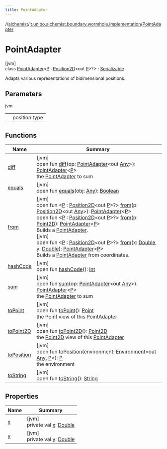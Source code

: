 ```yaml
---
title: PointAdapter
---
```

//[alchemist](../../../index.html)/[it.unibo.alchemist.boundary.wormhole.implementation](../index.html)/[PointAdapter](index.html)



# PointAdapter



[jvm]\
class [PointAdapter](index.html)<[P](index.html) : [Position2D](../../it.unibo.alchemist.model.interfaces/-position2-d/index.html)<out [P](index.html)>?> : [Serializable](https://docs.oracle.com/javase/8/docs/api/java/io/Serializable.html)

Adapts various representations of bidimensional positions.



## Parameters


jvm

| | |
|---|---|
| <P> | position type |



## Functions


| Name | Summary |
|---|---|
| [diff](diff.html) | [jvm]<br>open fun [diff](diff.html)(op: [PointAdapter](index.html)<out [Any](https://kotlinlang.org/api/latest/jvm/stdlib/kotlin/-any/index.html)>): [PointAdapter](index.html)<[P](index.html)><br>the [PointAdapter](index.html) to sum |
| [equals](equals.html) | [jvm]<br>open fun [equals](equals.html)(obj: [Any](https://kotlinlang.org/api/latest/jvm/stdlib/kotlin/-any/index.html)): [Boolean](https://kotlinlang.org/api/latest/jvm/stdlib/kotlin/-boolean/index.html) |
| [from](from.html) | [jvm]<br>open fun <[P](from.html) : [Position2D](../../it.unibo.alchemist.model.interfaces/-position2-d/index.html)<out [P](index.html)>?> [from](from.html)(p: [Position2D](../../it.unibo.alchemist.model.interfaces/-position2-d/index.html)<out [Any](https://kotlinlang.org/api/latest/jvm/stdlib/kotlin/-any/index.html)>): [PointAdapter](index.html)<[P](index.html)><br>open fun <[P](from.html) : [Position2D](../../it.unibo.alchemist.model.interfaces/-position2-d/index.html)<out [P](index.html)>?> [from](from.html)(p: [Point2D](https://docs.oracle.com/javase/8/docs/api/java/awt/geom/Point2D.html)): [PointAdapter](index.html)<[P](index.html)><br>Builds a [PointAdapter](index.html).<br>[jvm]<br>open fun <[P](from.html) : [Position2D](../../it.unibo.alchemist.model.interfaces/-position2-d/index.html)<out [P](index.html)>?> [from](from.html)(x: [Double](https://kotlinlang.org/api/latest/jvm/stdlib/kotlin/-double/index.html), y: [Double](https://kotlinlang.org/api/latest/jvm/stdlib/kotlin/-double/index.html)): [PointAdapter](index.html)<[P](index.html)><br>Builds a [PointAdapter](index.html) from coordinates. |
| [hashCode](hash-code.html) | [jvm]<br>open fun [hashCode](hash-code.html)(): [Int](https://kotlinlang.org/api/latest/jvm/stdlib/kotlin/-int/index.html) |
| [sum](sum.html) | [jvm]<br>open fun [sum](sum.html)(op: [PointAdapter](index.html)<out [Any](https://kotlinlang.org/api/latest/jvm/stdlib/kotlin/-any/index.html)>): [PointAdapter](index.html)<[P](index.html)><br>the [PointAdapter](index.html) to sum |
| [toPoint](to-point.html) | [jvm]<br>open fun [toPoint](to-point.html)(): [Point](https://docs.oracle.com/javase/8/docs/api/java/awt/Point.html)<br>the [Point](https://docs.oracle.com/javase/8/docs/api/java/awt/Point.html) view of this [PointAdapter](index.html) |
| [toPoint2D](to-point2-d.html) | [jvm]<br>open fun [toPoint2D](to-point2-d.html)(): [Point2D](https://docs.oracle.com/javase/8/docs/api/java/awt/geom/Point2D.html)<br>the [Point2D](https://docs.oracle.com/javase/8/docs/api/java/awt/geom/Point2D.html) view of this [PointAdapter](index.html) |
| [toPosition](to-position.html) | [jvm]<br>open fun [toPosition](to-position.html)(environment: [Environment](../../it.unibo.alchemist.model.interfaces/-environment/index.html)<out [Any](https://kotlinlang.org/api/latest/jvm/stdlib/kotlin/-any/index.html), [P](index.html)>): [P](index.html)<br>the environment |
| [toString](to-string.html) | [jvm]<br>open fun [toString](to-string.html)(): [String](https://docs.oracle.com/javase/8/docs/api/java/lang/String.html) |


## Properties


| Name | Summary |
|---|---|
| [x](x.html) | [jvm]<br>private val [x](x.html): [Double](https://kotlinlang.org/api/latest/jvm/stdlib/kotlin/-double/index.html) |
| [y](y.html) | [jvm]<br>private val [y](y.html): [Double](https://kotlinlang.org/api/latest/jvm/stdlib/kotlin/-double/index.html) |

